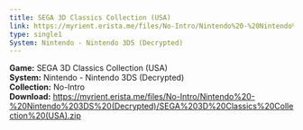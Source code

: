 ```yaml
---
title: SEGA 3D Classics Collection (USA)
link: https://myrient.erista.me/files/No-Intro/Nintendo%20-%20Nintendo%203DS%20(Decrypted)/SEGA%203D%20Classics%20Collection%20(USA).zip
type: single1
System: Nintendo - Nintendo 3DS (Decrypted)
---
```

<b>Game:</b> SEGA 3D Classics Collection (USA)<br>
<b>System:</b> Nintendo - Nintendo 3DS (Decrypted)<br>
<b>Collection:</b> No-Intro<br>
<b>Download:</b> https://myrient.erista.me/files/No-Intro/Nintendo%20-%20Nintendo%203DS%20(Decrypted)/SEGA%203D%20Classics%20Collection%20(USA).zip